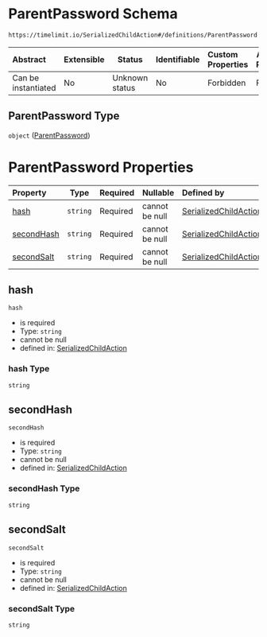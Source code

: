 # ParentPassword Schema

```txt
https://timelimit.io/SerializedChildAction#/definitions/ParentPassword
```




| Abstract            | Extensible | Status         | Identifiable | Custom Properties | Additional Properties | Access Restrictions | Defined In                                                                                      |
| :------------------ | ---------- | -------------- | ------------ | :---------------- | --------------------- | ------------------- | ----------------------------------------------------------------------------------------------- |
| Can be instantiated | No         | Unknown status | No           | Forbidden         | Forbidden             | none                | [SerializedChildAction.schema.json\*](SerializedChildAction.schema.json "open original schema") |

## ParentPassword Type

`object` ([ParentPassword](serializedchildaction-definitions-parentpassword.md))

# ParentPassword Properties

| Property                  | Type     | Required | Nullable       | Defined by                                                                                                                                                                                             |
| :------------------------ | -------- | -------- | -------------- | :----------------------------------------------------------------------------------------------------------------------------------------------------------------------------------------------------- |
| [hash](#hash)             | `string` | Required | cannot be null | [SerializedChildAction](serializedchildaction-definitions-parentpassword-properties-hash.md "https&#x3A;//timelimit.io/SerializedChildAction#/definitions/ParentPassword/properties/hash")             |
| [secondHash](#secondHash) | `string` | Required | cannot be null | [SerializedChildAction](serializedchildaction-definitions-parentpassword-properties-secondhash.md "https&#x3A;//timelimit.io/SerializedChildAction#/definitions/ParentPassword/properties/secondHash") |
| [secondSalt](#secondSalt) | `string` | Required | cannot be null | [SerializedChildAction](serializedchildaction-definitions-parentpassword-properties-secondsalt.md "https&#x3A;//timelimit.io/SerializedChildAction#/definitions/ParentPassword/properties/secondSalt") |

## hash




`hash`

-   is required
-   Type: `string`
-   cannot be null
-   defined in: [SerializedChildAction](serializedchildaction-definitions-parentpassword-properties-hash.md "https&#x3A;//timelimit.io/SerializedChildAction#/definitions/ParentPassword/properties/hash")

### hash Type

`string`

## secondHash




`secondHash`

-   is required
-   Type: `string`
-   cannot be null
-   defined in: [SerializedChildAction](serializedchildaction-definitions-parentpassword-properties-secondhash.md "https&#x3A;//timelimit.io/SerializedChildAction#/definitions/ParentPassword/properties/secondHash")

### secondHash Type

`string`

## secondSalt




`secondSalt`

-   is required
-   Type: `string`
-   cannot be null
-   defined in: [SerializedChildAction](serializedchildaction-definitions-parentpassword-properties-secondsalt.md "https&#x3A;//timelimit.io/SerializedChildAction#/definitions/ParentPassword/properties/secondSalt")

### secondSalt Type

`string`
